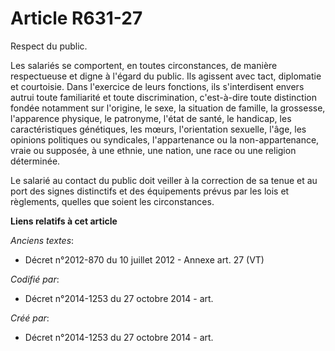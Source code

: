 # Article R631-27

Respect du public.

Les salariés se comportent, en toutes circonstances, de manière respectueuse et digne à l'égard du public. Ils agissent avec
tact, diplomatie et courtoisie. Dans l'exercice de leurs fonctions, ils s'interdisent envers autrui toute familiarité et
toute discrimination, c'est-à-dire toute distinction fondée notamment sur l'origine, le sexe, la situation de famille, la
grossesse, l'apparence physique, le patronyme, l'état de santé, le handicap, les caractéristiques génétiques, les mœurs,
l'orientation sexuelle, l'âge, les opinions politiques ou syndicales, l'appartenance ou la non-appartenance, vraie ou
supposée, à une ethnie, une nation, une race ou une religion déterminée.

Le salarié au contact du public doit veiller à la correction de sa tenue et au port des signes distinctifs et des équipements
prévus par les lois et règlements, quelles que soient les circonstances.

**Liens relatifs à cet article**

_Anciens textes_:

  - Décret n°2012-870 du 10 juillet 2012 -  Annexe art. 27 (VT)

_Codifié par_:

  - Décret n°2014-1253 du 27 octobre 2014 - art.

_Créé par_:

  - Décret n°2014-1253 du 27 octobre 2014 - art.

